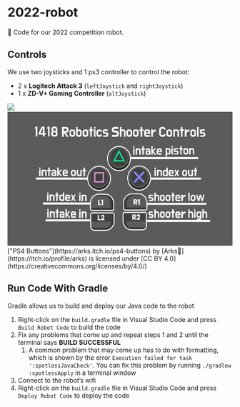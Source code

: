 # 2022-robot
🤖 Code for our 2022 competition robot.

## Controls
We use two joysticks and 1 ps3 controller to control the robot:

* 2 x **Logitech Attack 3** (`leftJoystick` and `rightJoystick`)
* 1 x **ZD-V+ Gaming Controller** (`altJoystick`)
<!-- * 1 x **Logitech Extreme 3D Pro** (`joystick_alt`) -->

<img src="res/ATK3.png" height="600">
<img src="res/robotics_shooter_controls.png" height="300">
["PS4 Buttons"](https://arks.itch.io/ps4-buttons) by [Arks💢](https://itch.io/profile/arks) is licensed under [CC BY 4.0](https://creativecommons.org/licenses/by/4.0/)
<!-- <img src="res/X3D.png" height="600"> -->

## Run Code With Gradle
Gradle allows us to build and deploy our Java code to the robot
1. Right-click on the `build.gradle` file in Visual Studio Code and press `Build Robot Code` to build the code
1. Fix any problems that come up and repeat steps 1 and 2 until the terminal says **BUILD SUCCESSFUL**
    1. A common problem that may come up has to do with formatting, which is shown by the error `Execution failed for task ':spotlessJavaCheck'`. You can fix this problem by running `./gradlew :spotlessApply` in a terminal window
1. Connect to the robot’s wifi
1. Right-click on the `build.gradle` file in Visual Studio Code and press `Deploy Robot Code` to deploy the code